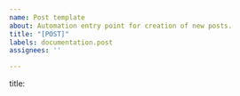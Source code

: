 ```yaml
---
name: Post template
about: Automation entry point for creation of new posts.
title: "[POST]"
labels: documentation.post
assignees: ''

---
```


title: <TITLE>
description: <brief summary of post>
